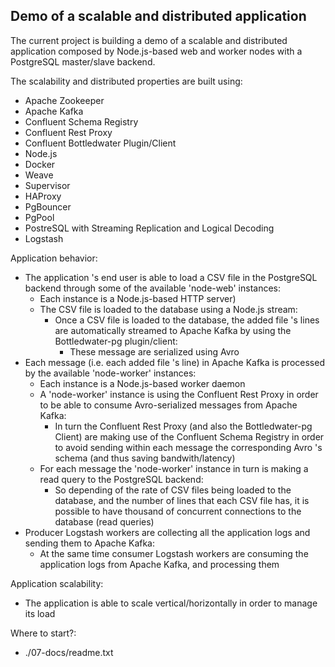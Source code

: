 

## Demo of a scalable and distributed application

The current project is building a demo of a scalable and distributed application composed by Node.js-based web and worker nodes with a PostgreSQL master/slave backend.

The scalability and distributed properties are built using:
* Apache Zookeeper
* Apache Kafka 
* Confluent Schema Registry
* Confluent Rest Proxy
* Confluent Bottledwater Plugin/Client
* Node.js
* Docker
* Weave
* Supervisor
* HAProxy
* PgBouncer
* PgPool
* PostreSQL with Streaming Replication and Logical Decoding
* Logstash


Application behavior:
* The application 's end user is able to load a CSV file in the PostgreSQL backend through some of the available 'node-web' instances:
    * Each instance is a Node.js-based HTTP server)
    * The CSV file is loaded to the database using a Node.js stream:
        * Once a CSV file is loaded to the database, the added file 's lines are automatically streamed to Apache Kafka by using the Bottledwater-pg plugin/client:
            * These message are serialized using Avro
* Each message (i.e. each added file 's line) in Apache Kafka is processed by the available 'node-worker' instances:
    * Each instance is a Node.js-based worker daemon
    * A 'node-worker' instance is using the Confluent Rest Proxy in order to be able to consume Avro-serialized messages from Apache Kafka: 
        * In turn the Confluent Rest Proxy (and also the Bottledwater-pg Client) are making use of the Confluent Schema Registry in order to avoid sending within each message the corresponding Avro 's schema (and thus saving bandwith/latency)
    * For each message the 'node-worker' instance in turn is making a read query to the PostgreSQL backend:
        * So depending of the rate of CSV files being loaded to the database, and the number of lines that each CSV file has, it is possible to have thousand of concurrent connections to the database (read queries)
* Producer Logstash workers are collecting all the application logs and sending them to Apache Kafka:
    * At the same time consumer Logstash workers are consuming the application logs from Apache Kafka, and processing them

Application scalability:
* The application is able to scale vertical/horizontally in order to manage its load

Where to start?:
* ./07-docs/readme.txt
